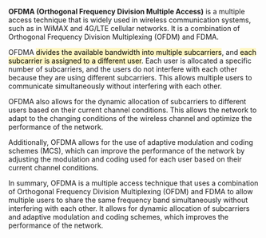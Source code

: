 **OFDMA (Orthogonal Frequency Division Multiple Access)** is a multiple access technique that is widely used in wireless communication systems, such as in WiMAX and 4G/LTE cellular networks. It is a combination of Orthogonal Frequency Division Multiplexing (OFDM) and FDMA.

OFDMA <mark style="background: #FFF3A3A6;">divides the available bandwidth into multiple subcarriers</mark>, and <mark style="background: #FFF3A3A6;">each subcarrier is assigned to a different user</mark>. Each user is allocated a specific number of subcarriers, and the users do not interfere with each other because they are using different subcarriers. This allows multiple users to communicate simultaneously without interfering with each other.

OFDMA also allows for the dynamic allocation of subcarriers to different users based on their current channel conditions. This allows the network to adapt to the changing conditions of the wireless channel and optimize the performance of the network.

Additionally, OFDMA allows for the use of adaptive modulation and coding schemes (MCS), which can improve the performance of the network by adjusting the modulation and coding used for each user based on their current channel conditions.

In summary, OFDMA is a multiple access technique that uses a combination of Orthogonal Frequency Division Multiplexing (OFDM) and FDMA to allow multiple users to share the same frequency band simultaneously without interfering with each other. It allows for dynamic allocation of subcarriers and adaptive modulation and coding schemes, which improves the performance of the network.